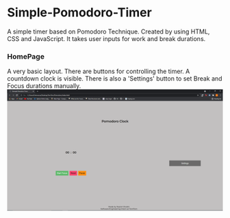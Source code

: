 # Simple-Pomodoro-Timer
A simple timer based on Pomodoro Technique. Created by using HTML, CSS and JavaScript. It takes user inputs for work and break durations.


### HomePage
A very basic layout. There are buttons for controlling the timer. A countdown clock is visible. There is also a 'Settings' button to set Break and Focus durations manually.
![Alt text](/SS/home.png?raw=true "HomePage")
